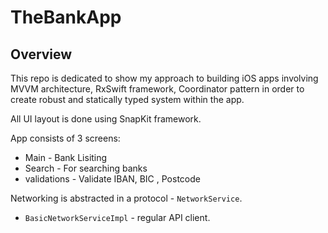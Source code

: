 # TheBankApp
## Overview
This repo is dedicated to show my approach to building iOS apps involving MVVM architecture, RxSwift framework, Coordinator pattern in order to create robust and statically typed system within the app.

All UI layout is done using SnapKit framework.

App consists of 3 screens:
* Main - Bank Lisiting
* Search - For searching banks
* validations - Validate IBAN, BIC , Postcode 

Networking is abstracted in a protocol - ```NetworkService```.
* ```BasicNetworkServiceImpl``` - regular API client.

